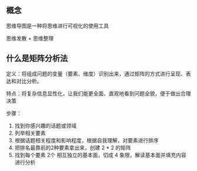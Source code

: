 ## 概念

思维导图是一种将思维进行可视化的使用工具

思维发散 + 思维整理

## 什么是矩阵分析法

定义：将组成问题的变量（要素、维度）识别出来，通过矩阵的方式进行呈现、表达和对比分析。

特点：将复杂信息显性化，让我们能更全面、直观地看到问题全貌，便于做出合理决策

步骤：

1. 找到你感兴趣的话题或领域
2. 列举相关要素
3. 根据话题相关程度和影响程度，根据自我理解，对要素进行排序
4. 把排名最靠前的2种要素拿出来，创建 2 * 2 的矩阵
5. 找到每个要素 2个 相互独立的基本面，切成 4 象限，解读基本面并填充内容进行分析
